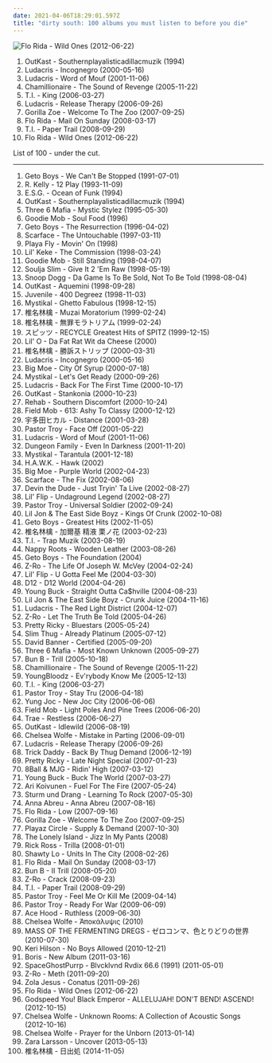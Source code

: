 ```yaml
---
date: 2021-04-06T18:29:01.597Z
title: "dirty south: 100 albums you must listen to before you die"
---
```

![Flo Rida - Wild Ones (2012-06-22)](http://coverartarchive.org/release/1e317a0c-43f5-4663-ad8b-56c25cd1ca61/4604196033-500.jpg "Flo Rida - Wild Ones (2012-06-22)")
<ol class="albums">
<li data-cover="http://coverartarchive.org/release/d6b3fc18-26e9-4e9b-92b8-5f557f8d3b4d/18894101764-500.jpg" data-tags="dirty south, hip hop" role="button">OutKast - Southernplayalisticadillacmuzik (1994)</li>
<li data-cover="http://coverartarchive.org/release/24a64ce9-3aa5-4be9-a98f-deaf501a0690/6677248625-500.jpg" data-tags="hip-hop, luda" role="button">Ludacris - Incognegro (2000-05-16)</li>
<li data-cover="https://img.discogs.com/5jTf-8OEzRSsC6WGLm_zCBMx8qE=/fit-in/600x694/filters:strip_icc():format(jpeg):mode_rgb():quality(90)/discogs-images/R-718204-1528140306-6220.jpeg.jpg" data-tags="rap, hip-hop, ludacris" role="button">Ludacris - Word of Mouf (2001-11-06)</li>
<li data-cover="https://img.discogs.com/d4JdIjxn4tzoy_fhSskFCOsmqj0=/fit-in/500x500/filters:strip_icc():format(jpeg):mode_rgb():quality(90)/discogs-images/R-570439-1132788126.jpeg.jpg" data-tags="dirty south, southern rap, chamillionaire, hip-hop, rap" role="button">Chamillionaire - The Sound of Revenge (2005-11-22)</li>
<li data-cover="http://coverartarchive.org/release/b8dd08ea-a934-4baa-9129-d4ec01f0b763/8871508950-500.jpg" data-tags="rap, hip-hop, hip hop, ti" role="button">T.I. - King (2006-03-27)</li>
<li data-cover="http://coverartarchive.org/release/588825e3-4757-4ccd-bc94-f2abb6fe7a63/5329625271-500.jpg" data-tags="dirty south, rap, ludacris" role="button">Ludacris - Release Therapy (2006-09-26)</li>
<li data-cover="http://coverartarchive.org/release/c9a2176b-940d-4ca8-a9a0-7f6c116106a8/23139714705-500.jpg" data-tags="dirty south, atlanta" role="button">Gorilla Zoe - Welcome To The Zoo (2007-09-25)</li>
<li data-cover="https://img.discogs.com/jh4t6fyePwK2DmFIMS79etQ-LdE=/fit-in/500x442/filters:strip_icc():format(jpeg):mode_rgb():quality(90)/discogs-images/R-1289687-1442838570-1540.jpeg.jpg" data-tags="rap, hip-hop" role="button">Flo Rida - Mail On Sunday (2008-03-17)</li>
<li data-cover="http://coverartarchive.org/release/62147d7a-6270-42a8-b92e-3580ff18685f/24502383678-500.jpg" data-tags="rap" role="button">T.I. - Paper Trail (2008-09-29)</li>
<li data-cover="http://coverartarchive.org/release/1e317a0c-43f5-4663-ad8b-56c25cd1ca61/4604196033-500.jpg" data-tags="pop, dance, hip-hop, hip hop" role="button">Flo Rida - Wild Ones (2012-06-22)</li>
</ol>
List of 100 - under the cut.
<!-- more -->

_________________

<ol class="albums">
<li data-cover="http://coverartarchive.org/release/cfd9ca32-2709-43bc-9cab-f4ebe02d284a/15950998521-500.jpg" data-tags="gangsta rap, southern rap" role="button">
Geto Boys - We Can't Be Stopped (1991-07-01)
</li>
<li data-cover="http://coverartarchive.org/release/0a22e40e-6c36-40c3-91fb-ea3186ae50a6/6637786971-500.jpg" data-tags="rnb, r.kelly" role="button">
R. Kelly - 12 Play (1993-11-09)
</li>
<li data-cover="http://coverartarchive.org/release/e05692d8-0be9-429c-83b6-52c7fa158562/9589084875-500.jpg" data-tags="rap, texas, h-town" role="button">
E.S.G. - Ocean of Funk (1994)
</li>
<li data-cover="http://coverartarchive.org/release/d6b3fc18-26e9-4e9b-92b8-5f557f8d3b4d/18894101764-500.jpg" data-tags="dirty south, hip hop" role="button">
OutKast - Southernplayalisticadillacmuzik (1994)
</li>
<li data-cover="http://coverartarchive.org/release/d57b5ef8-ca89-4ce3-b1f4-b4f531f9cfe4/18953650600-500.jpg" data-tags="horrorcore, gangsta rap, memphis rap" role="button">
Three 6 Mafia - Mystic Stylez (1995-05-30)
</li>
<li data-cover="https://img.discogs.com/l3S40wUUnsOyG_ka9tmC9m8OmIk=/fit-in/600x609/filters:strip_icc():format(jpeg):mode_rgb():quality(90)/discogs-images/R-221339-1371421141-9632.jpeg.jpg" data-tags="dirty south, 90s" role="button">
Goodie Mob - Soul Food (1996)
</li>
<li data-cover="http://coverartarchive.org/release/5a9d7648-edef-4bcc-8d58-83b284708840/15951010940-500.jpg" data-tags="gangsta rap, southern rap, rap-a-lot" role="button">
Geto Boys - The Resurrection (1996-04-02)
</li>
<li data-cover="http://coverartarchive.org/release/ceebcfcd-58be-4de6-abcf-444a071c0c88/14967990376-500.jpg" data-tags="dirty south, texas, south" role="button">
Scarface - The Untouchable (1997-03-11)
</li>
<li data-cover="https://img.discogs.com/RRSWBUXmc7dZZRRE80zkiahxpTs=/fit-in/600x603/filters:strip_icc():format(jpeg):mode_rgb():quality(90)/discogs-images/R-2655912-1362744697-4637.jpeg.jpg" data-tags="dirty south" role="button">
Playa Fly - Movin' On (1998)
</li>
<li data-cover="http://coverartarchive.org/release/8c330429-8e5a-4159-bce9-7f812f650c26/20488119636-500.jpg" data-tags="hip-hop, hip hop, rap, dirty south, texas, southern rap, south, houston" role="button">
Lil' Keke - The Commission (1998-03-24)
</li>
<li data-cover="http://coverartarchive.org/release/8e281dc3-dfb9-4468-8dd1-d7324a7bbb82/6434569595-500.jpg" data-tags="my collection great 150 albumz of rap" role="button">
Goodie Mob - Still Standing (1998-04-07)
</li>
<li data-cover="http://coverartarchive.org/release/bd1fcbd5-ec52-4c33-afac-246383aba952/25421208221-500.jpg" data-tags="dirty south, erick, that wuz up mqc" role="button">
Soulja Slim - Give It 2 'Em Raw (1998-05-19)
</li>
<li data-cover="http://coverartarchive.org/release/2ec884ec-d981-4a4c-bc3b-319b6b51bd14/5062349866-500.jpg" data-tags="hip-hop, rap, g-funk" role="button">
Snoop Dogg - Da Game Is To Be Sold, Not To Be Told (1998-08-04)
</li>
<li data-cover="http://coverartarchive.org/release/63f4592c-6f58-32bb-bd9f-a431dc14e04d/6640977411-500.jpg" data-tags="hip-hop" role="button">
OutKast - Aquemini (1998-09-28)
</li>
<li data-cover="http://coverartarchive.org/release/72b77feb-e8ff-4b77-9471-4fbce760b557/1328004910-500.jpg" data-tags="rap" role="button">
Juvenile - 400 Degreez (1998-11-03)
</li>
<li data-cover="http://coverartarchive.org/release/3025cb74-cc5b-4b3a-a538-17cfe4abac98/17202085163-500.jpg" data-tags="hip-hop, rap, new orleans, dirty south, louisiana" role="button">
Mystikal - Ghetto Fabulous (1998-12-15)
</li>
<li data-cover="https://via.placeholder.com/450" data-tags="japanese, ringo, j-pop" role="button">
椎名林檎 - Muzai Moratorium (1999-02-24)
</li>
<li data-cover="http://coverartarchive.org/release/5588dfca-c011-4f66-9899-dcaa5f4efed5/11441887072-500.jpg" data-tags="rock, j-pop, japanese, 90s" role="button">
椎名林檎 - 無罪モラトリアム (1999-02-24)
</li>
<li data-cover="https://via.placeholder.com/450" data-tags="j-pop, spitz" role="button">
スピッツ - RECYCLE Greatest Hits of SPITZ (1999-12-15)
</li>
<li data-cover="https://img.discogs.com/73zW21RUKHgNKtc0IfSSSbhZLmI=/fit-in/600x591/filters:strip_icc():format(jpeg):mode_rgb():quality(90)/discogs-images/R-749561-1495634164-1706.jpeg.jpg" data-tags="dirty south, southern rap, houston, southern hip-hop" role="button">
Lil' O - Da Fat Rat Wit da Cheese (2000)
</li>
<li data-cover="http://coverartarchive.org/release/62d3e37a-468f-445b-b053-af628f5a3965/18275995946-500.jpg" data-tags="j-rock, j-pop, rock, art pop" role="button">
椎名林檎 - 勝訴ストリップ (2000-03-31)
</li>
<li data-cover="http://coverartarchive.org/release/24a64ce9-3aa5-4be9-a98f-deaf501a0690/6677248625-500.jpg" data-tags="hip-hop, luda" role="button">
Ludacris - Incognegro (2000-05-16)
</li>
<li data-cover="http://coverartarchive.org/release/524ecc85-8159-4146-b0f4-f6eae140753a/13354455266-500.jpg" data-tags="hip-hop, hip hop, rap, dirty south, 00s, texas, southern rap, south, houston" role="button">
Big Moe - City Of Syrup (2000-07-18)
</li>
<li data-cover="http://coverartarchive.org/release/b9549bf8-9b8c-4f9c-bfe5-bcd1edc7af3b/8360884071-500.jpg" data-tags="rap" role="button">
Mystikal - Let's Get Ready (2000-09-26)
</li>
<li data-cover="http://coverartarchive.org/release/38f4062d-8162-4044-b4d2-645858b6cc56/2729959140-500.jpg" data-tags="rap" role="button">
Ludacris - Back For The First Time (2000-10-17)
</li>
<li data-cover="https://img.discogs.com/JCxzS2VxXpGs-JtZtLmtmeYg4-I=/fit-in/600x601/filters:strip_icc():format(jpeg):mode_rgb():quality(90)/discogs-images/R-13545257-1556249200-1771.png.jpg" data-tags="hip-hop" role="button">
OutKast - Stankonia (2000-10-23)
</li>
<li data-cover="http://coverartarchive.org/release/34fbe624-4464-4803-98e7-333c0609ae88/21854207831-500.jpg" data-tags="rehab" role="button">
Rehab - Southern Discomfort (2000-10-24)
</li>
<li data-cover="http://coverartarchive.org/release/caa139f8-1fca-4354-a889-303dd16062a8/16968436852-500.jpg" data-tags="rap, dirty south, ga music" role="button">
Field Mob - 613: Ashy To Classy (2000-12-12)
</li>
<li data-cover="https://via.placeholder.com/450" data-tags="j-pop" role="button">
宇多田ヒカル - Distance (2001-03-28)
</li>
<li data-cover="http://coverartarchive.org/release/c5767704-3284-4b79-b19b-ce5aed07841b/17269026966-500.jpg" data-tags="hip hop, rap, dirty south, southern rap, south" role="button">
Pastor Troy - Face Off (2001-05-22)
</li>
<li data-cover="https://img.discogs.com/5jTf-8OEzRSsC6WGLm_zCBMx8qE=/fit-in/600x694/filters:strip_icc():format(jpeg):mode_rgb():quality(90)/discogs-images/R-718204-1528140306-6220.jpeg.jpg" data-tags="rap, hip-hop, ludacris" role="button">
Ludacris - Word of Mouf (2001-11-06)
</li>
<li data-cover="http://coverartarchive.org/release/1af9e92f-420a-4e18-81e0-d1267636c583/4960185284-500.jpg" data-tags="dirty south" role="button">
Dungeon Family - Even In Darkness (2001-11-20)
</li>
<li data-cover="https://img.discogs.com/-GlGHwDhD3n076fNz1qp5grwYYs=/fit-in/600x600/filters:strip_icc():format(jpeg):mode_rgb():quality(90)/discogs-images/R-584038-1296469425.jpeg.jpg" data-tags="hip-hop, rap, dirty south, my shit, lydia lunch merkliste" role="button">
Mystikal - Tarantula (2001-12-18)
</li>
<li data-cover="http://coverartarchive.org/release/70f33ee7-e0f1-4868-a824-69f69b33725e/15154452947-500.jpg" data-tags="hip-hop, dirty south, southern rap, houston, h-town, unbekannt" role="button">
H.A.W.K. - Hawk (2002)
</li>
<li data-cover="http://coverartarchive.org/release/85be840c-3d05-49ae-9076-6d32a5ea47e2/15151186310-500.jpg" data-tags="rap, dirty south" role="button">
Big Moe - Purple World (2002-04-23)
</li>
<li data-cover="http://coverartarchive.org/release/428fb1d8-17ac-4b85-ae3f-3ef80b1b02bd/8484474679-500.jpg" data-tags="hiphop classic albums" role="button">
Scarface - The Fix (2002-08-06)
</li>
<li data-cover="http://coverartarchive.org/release/53db74eb-5290-43be-9f79-e256f386bcd6/19931695980-500.jpg" data-tags="rap" role="button">
Devin the Dude - Just Tryin' Ta Live (2002-08-27)
</li>
<li data-cover="http://coverartarchive.org/release/c78101f5-409e-456b-bf12-17fcd700f184/17174576437-500.jpg" data-tags="hip-hop, dirty south" role="button">
Lil' Flip - Undaground Legend (2002-08-27)
</li>
<li data-cover="http://coverartarchive.org/release/ef081c95-23fc-4f40-9c92-eec6ccd61148/17269005454-500.jpg" data-tags="dirty south, horrorcore, gucci mane, ga music, p troy" role="button">
Pastor Troy - Universal Soldier (2002-09-24)
</li>
<li data-cover="https://img.discogs.com/Sc8h4hNvvfIveS0Cyd3A7gKBmqY=/fit-in/466x462/filters:strip_icc():format(jpeg):mode_rgb():quality(90)/discogs-images/R-463334-1135168849.jpeg.jpg" data-tags="crunk" role="button">
Lil Jon & The East Side Boyz - Kings Of Crunk (2002-10-08)
</li>
<li data-cover="https://img.discogs.com/ZzFeIU7MFcwA91NuJsamflXWbIo=/fit-in/600x599/filters:strip_icc():format(jpeg):mode_rgb():quality(90)/discogs-images/R-2747354-1446282910-4934.jpeg.jpg" data-tags="gangsta rap, rap-a-lot" role="button">
Geto Boys - Greatest Hits (2002-11-05)
</li>
<li data-cover="http://coverartarchive.org/release/5383db3b-792a-48ba-8241-91cd0f7bc9bd/15507776758-500.jpg" data-tags="pop, female vocalists, chamber pop, japan, j-pop, art pop" role="button">
椎名林檎 - 加爾基 精液 栗ノ花 (2003-02-23)
</li>
<li data-cover="http://coverartarchive.org/release/caa92d69-7755-45d8-9ce2-ecdc867d8d36/5400706082-500.jpg" data-tags="rap" role="button">
T.I. - Trap Muzik (2003-08-19)
</li>
<li data-cover="http://coverartarchive.org/release/14d51fab-9905-4f8f-9d9b-b5b97e7a09e6/17703962452-500.jpg" data-tags="hhc 95-05 top 100" role="button">
Nappy Roots - Wooden Leather (2003-08-26)
</li>
<li data-cover="http://coverartarchive.org/release/36d8f6cd-6d7d-4ba6-802d-e2f2a303f25f/18235913836-500.jpg" data-tags="rap, gangsta rap, rap-a-lot" role="button">
Geto Boys - The Foundation (2004)
</li>
<li data-cover="https://img.discogs.com/r0I0Cgegj23aP09spXdsjWGHP6g=/fit-in/450x266/filters:strip_icc():format(jpeg):mode_rgb():quality(90)/discogs-images/R-4908645-1379122767-4410.jpeg.jpg" data-tags="hip-hop, rap, southern rap" role="button">
Z-Ro - The Life Of Joseph W. McVey (2004-02-24)
</li>
<li data-cover="https://img.discogs.com/R5XWy8u_wrIxvvjy2TXISJ4qKQE=/fit-in/600x597/filters:strip_icc():format(jpeg):mode_rgb():quality(90)/discogs-images/R-15863093-1599203524-7203.jpeg.jpg" data-tags="rap" role="button">
Lil' Flip - U Gotta Feel Me (2004-03-30)
</li>
<li data-cover="http://coverartarchive.org/release/5efe962f-5feb-4ffc-aab6-ec924b2455c6/5261434671-500.jpg" data-tags="horrorcore, hardcore hip hop, rap" role="button">
D12 - D12 World (2004-04-26)
</li>
<li data-cover="http://coverartarchive.org/release/cc3b53b7-1127-4c27-a975-6ebd5acc1b37/2573371062-500.jpg" data-tags="rap" role="button">
Young Buck - Straight Outta Ca$hville (2004-08-23)
</li>
<li data-cover="http://coverartarchive.org/release/19055abe-f9af-48d0-aac6-0867b2aa9e98/17397414526-500.jpg" data-tags="crunk" role="button">
Lil Jon & The East Side Boyz - Crunk Juice (2004-11-16)
</li>
<li data-cover="http://coverartarchive.org/release/53b2c4a2-8d26-40bc-aa1e-a2eecff58096/2733321240-500.jpg" data-tags="rap, ludacris, southern rap" role="button">
Ludacris - The Red Light District (2004-12-07)
</li>
<li data-cover="https://img.discogs.com/oT-hvimY3yip6umRddkKz5SPqHc=/fit-in/600x604/filters:strip_icc():format(jpeg):mode_rgb():quality(90)/discogs-images/R-1819621-1421457271-9387.jpeg.jpg" data-tags="dirty south, rap, southern rap" role="button">
Z-Ro - Let The Truth Be Told (2005-04-26)
</li>
<li data-cover="https://img.discogs.com/gIXtjbR21vw7USf9IkPTUgT5gA8=/fit-in/240x240/filters:strip_icc():format(jpeg):mode_rgb():quality(90)/discogs-images/R-2517709-1288363160.jpeg.jpg" data-tags="rnb, rap" role="button">
Pretty Ricky - Bluestars (2005-05-24)
</li>
<li data-cover="https://img.discogs.com/OMkDPTDIYnIfPtg7j1PpghjKmMs=/fit-in/178x178/filters:strip_icc():format(jpeg):mode_rgb():quality(90)/discogs-images/R-483035-1121397855.jpg.jpg" data-tags="hip-hop, dirty south rap" role="button">
Slim Thug - Already Platinum (2005-07-12)
</li>
<li data-cover="http://coverartarchive.org/release/669632a9-c190-4925-a6f3-b9b70b892601/15784652405-500.jpg" data-tags="rap" role="button">
David Banner - Certified (2005-09-20)
</li>
<li data-cover="http://coverartarchive.org/release/ddbf2b20-64b5-4ca3-b837-d8783e027880/24023733862-500.jpg" data-tags="rap" role="button">
Three 6 Mafia - Most Known Unknown (2005-09-27)
</li>
<li data-cover="https://img.discogs.com/fwbCVMqzdxV7XFfLG-D6P98hX4k=/fit-in/600x595/filters:strip_icc():format(jpeg):mode_rgb():quality(90)/discogs-images/R-638682-1599615606-8951.png.jpg" data-tags="southern rap, ugk, dirty south" role="button">
Bun B - Trill (2005-10-18)
</li>
<li data-cover="https://img.discogs.com/d4JdIjxn4tzoy_fhSskFCOsmqj0=/fit-in/500x500/filters:strip_icc():format(jpeg):mode_rgb():quality(90)/discogs-images/R-570439-1132788126.jpeg.jpg" data-tags="dirty south, southern rap, chamillionaire, hip-hop, rap" role="button">
Chamillionaire - The Sound of Revenge (2005-11-22)
</li>
<li data-cover="http://coverartarchive.org/release/2e3494e0-e152-411f-bf9e-756012605c9b/3984181583-500.jpg" data-tags="dirty south, clap" role="button">
YoungBloodz - Ev'rybody Know Me (2005-12-13)
</li>
<li data-cover="http://coverartarchive.org/release/b8dd08ea-a934-4baa-9129-d4ec01f0b763/8871508950-500.jpg" data-tags="rap, hip-hop, hip hop, ti" role="button">
T.I. - King (2006-03-27)
</li>
<li data-cover="https://img.discogs.com/QS7t3PVXZA-TEdyRctXPSU6vSs4=/fit-in/452x450/filters:strip_icc():format(jpeg):mode_rgb():quality(90)/discogs-images/R-3998598-1357418512-3490.jpeg.jpg" data-tags="hip hop, dirty south, southern rap, south, gucci mane" role="button">
Pastor Troy - Stay Tru (2006-04-18)
</li>
<li data-cover="http://coverartarchive.org/release/c5b7f2c3-80e8-4626-a340-23277e709ef9/9375717832-500.jpg" data-tags="crunk" role="button">
Yung Joc - New Joc City (2006-06-06)
</li>
<li data-cover="https://img.discogs.com/2R2AJgDvILtLX-Ksanh5teytD1c=/fit-in/600x596/filters:strip_icc():format(jpeg):mode_rgb():quality(90)/discogs-images/R-820612-1387313462-4311.jpeg.jpg" data-tags="hip-hop" role="button">
Field Mob - Light Poles And Pine Trees (2006-06-20)
</li>
<li data-cover="http://coverartarchive.org/release/da712a88-e821-4d28-a47e-094e954f1da5/21486989303-500.jpg" data-tags="hip-hop, dirty south" role="button">
Trae - Restless (2006-06-27)
</li>
<li data-cover="http://coverartarchive.org/release/3a589980-607d-466e-b17d-41778d5effc5/2693377789-500.jpg" data-tags="hip-hop" role="button">
OutKast - Idlewild (2006-08-19)
</li>
<li data-cover="http://coverartarchive.org/release/39435b39-2faa-4d28-b2df-f7885ceedecb/7152713003-500.jpg" data-tags="female vocalists" role="button">
Chelsea Wolfe - Mistake in Parting (2006-09-01)
</li>
<li data-cover="http://coverartarchive.org/release/588825e3-4757-4ccd-bc94-f2abb6fe7a63/5329625271-500.jpg" data-tags="dirty south, rap, ludacris" role="button">
Ludacris - Release Therapy (2006-09-26)
</li>
<li data-cover="https://img.discogs.com/E3rc3wH2gOXoB_Gw78wgx5mNbAo=/fit-in/600x589/filters:strip_icc():format(jpeg):mode_rgb():quality(90)/discogs-images/R-5208675-1565523325-7386.jpeg.jpg" data-tags="rap" role="button">
Trick Daddy - Back By Thug Demand (2006-12-19)
</li>
<li data-cover="https://img.discogs.com/-oH9r0aXPuq17kCyFhG80rDsv_Y=/fit-in/600x526/filters:strip_icc():format(jpeg):mode_rgb():quality(90)/discogs-images/R-1384076-1566684981-9622.jpeg.jpg" data-tags="rnb, rap" role="button">
Pretty Ricky - Late Night Special (2007-01-23)
</li>
<li data-cover="http://coverartarchive.org/release/06444b12-81a4-4495-8492-b14ff998422c/16745100744-500.jpg" data-tags="rap" role="button">
8Ball & MJG - Ridin' High (2007-03-12)
</li>
<li data-cover="https://img.discogs.com/hoGQksdzxO94an0rwcnKWXD5_5I=/fit-in/150x153/filters:strip_icc():format(jpeg):mode_rgb():quality(90)/discogs-images/R-1292576-1207014030.jpeg.jpg" data-tags="rap" role="button">
Young Buck - Buck The World (2007-03-27)
</li>
<li data-cover="http://coverartarchive.org/release/4bc3ef86-36dd-4546-96ff-c644156b7b67/5384639454-500.jpg" data-tags="finnish, power metal, tokio hotel" role="button">
Ari Koivunen - Fuel For The Fire (2007-05-24)
</li>
<li data-cover="https://img.discogs.com/xtw-OU2rHnQDBLOicHEMH4kRFNE=/fit-in/456x400/filters:strip_icc():format(jpeg):mode_rgb():quality(90)/discogs-images/R-2479045-1321193620.jpeg.jpg" data-tags="soundtrack, noise, pop, rock, 60s, 70s, 80s, dead, brutal, grindcore, emo, rap, experimental, noise rock, underground rap, lo-fi, world, techno, 90s, death, nigeria, composer, dirty south, screamo, political, comedy, chainsaw, finnish, cyberpunk, stoner, breakcore, garage, kids, male vocalists, dark ambient, 50s, 40s, videogame, j-rock, mexican, underground, propaganda, anarchy, grim, power metal, suicide, crime, chaos, melodic noise, porn, marijuana, penis, goregrind, fuck, gangsta, scat, conspiracy, noisecore, deathcore, symphonic black metal, nsbm, cocaine, childrens music, hell, jesus, violence, death row, aids, disease, sickness, murder, satan, disaster, bacteria, islam, misery, moses, columbia, tragic, illegal, suicidal black metal, depressive, child abuse, homicide, cult, erotic, zombie, desperate, one hit wonder" role="button">
Sturm und Drang - Learning To Rock (2007-05-30)
</li>
<li data-cover="http://coverartarchive.org/release/11d79e6c-e76c-4e77-82e7-22acd02f8c8a/5367819571-500.jpg" data-tags="pop, finnish, grim, nsbm" role="button">
Anna Abreu - Anna Abreu (2007-08-16)
</li>
<li data-cover="https://img.discogs.com/NMmUgdbPOMa9P-H06RGoPO8-QXk=/fit-in/600x450/filters:strip_icc():format(jpeg):mode_rgb():quality(90)/discogs-images/R-8706312-1467027857-2697.jpeg.jpg" data-tags="rap" role="button">
Flo Rida - Low (2007-09-16)
</li>
<li data-cover="http://coverartarchive.org/release/c9a2176b-940d-4ca8-a9a0-7f6c116106a8/23139714705-500.jpg" data-tags="dirty south, atlanta" role="button">
Gorilla Zoe - Welcome To The Zoo (2007-09-25)
</li>
<li data-cover="http://coverartarchive.org/release/bd10b986-eca8-40a9-8ded-dd7804d271fb/16785209828-500.jpg" data-tags="rap" role="button">
Playaz Circle - Supply & Demand (2007-10-30)
</li>
<li data-cover="https://img.discogs.com/VpJJpiVC1XHKuGTa6NUXkQ4VYrs=/fit-in/500x500/filters:strip_icc():format(jpeg):mode_rgb():quality(90)/discogs-images/R-1756424-1241347657.jpeg.jpg" data-tags="metal, female, rock, punk, dirty south, christian rock, hate, piece of shit, evil, hoe, rap metal, sucks, brutal death metal, no, shut up, shut the fuck up, loser, ponyrape, really really bad, gross, crap crap crap, total shit, douche, fuck you, tubgirl, i hate you, wristslitters, die, officially shallow, mallcore, murderer, fuck off, overrated crap, uncomfortable, fagcore, idiots, homophobe, dead dead dead, crimes against humanity, avoid, faggotcore, bitch cannot write her own music, whorecore, homophobic, mtv cocksuckers, ho, dirty bitch, dirty whore, little bitch, music for fags like realmonster, pure garbage, shit music, brains are between her legs not on her shoulders, pop slut, whore untalented, wigger, utter shit, fucking terrible, a placebo for coronary heart disease, black folk call them the devils, nambla approved, christopher walken eating escargot, reports of statutory rape are on the rise because of you, satirised by rowan atkinson at my barbecue luncheon, september 11 just wasnt enough for these people, not hip-hop, your music has been shredded for bedding, talentless hack, dumbass, psy-emo, sterile, get crunk, pedophile" role="button">
The Lonely Island - Jizz In My Pants (2008)
</li>
<li data-cover="http://coverartarchive.org/release/c9c75060-fc57-490d-9709-682412bd6a81/1431643782-500.jpg" data-tags="rap" role="button">
Rick Ross - Trilla (2008-01-01)
</li>
<li data-cover="http://coverartarchive.org/release/d8a4b962-2d19-47e9-af36-25b7f5ee92e5/20185128192-500.jpg" data-tags="lo" role="button">
Shawty Lo - Units In The City (2008-02-26)
</li>
<li data-cover="https://img.discogs.com/jh4t6fyePwK2DmFIMS79etQ-LdE=/fit-in/500x442/filters:strip_icc():format(jpeg):mode_rgb():quality(90)/discogs-images/R-1289687-1442838570-1540.jpeg.jpg" data-tags="rap, hip-hop" role="button">
Flo Rida - Mail On Sunday (2008-03-17)
</li>
<li data-cover="http://coverartarchive.org/release/7faad4bc-0b97-41c4-9afb-65c38cda9f15/9587449599-500.jpg" data-tags="rap, hip-hop" role="button">
Bun B - II Trill (2008-05-20)
</li>
<li data-cover="http://coverartarchive.org/release/d01820a8-f05b-407c-a0ab-e9fd9b45c823/17460592447-500.jpg" data-tags="dirty south, crack, zro" role="button">
Z-Ro - Crack (2008-09-23)
</li>
<li data-cover="http://coverartarchive.org/release/62147d7a-6270-42a8-b92e-3580ff18685f/24502383678-500.jpg" data-tags="rap" role="button">
T.I. - Paper Trail (2008-09-29)
</li>
<li data-cover="http://coverartarchive.org/release/e9803377-2162-42a4-812e-a994090509bf/27703818002-500.jpg" data-tags="hip hop, crunk, dirty south, christian, contemporary christian, contemporary christian music, bap, black, horrorcore, georgia, southern rap, sounds, south, troy, southern, batman, ccm, hip, hop, preacher, scripture, evangelism, african-american, zap, hop hop, minister, christian crunk, ministers, mangum, pastor troy, preachers, the south will rise again, missionary, boof, confederate, southern united states, boofer, mission field, kolob, auditory, scriptural, troy mangum, trip to kolob, hie to kolob, missionaries, boofed, hippety hop hop, people who use the bathroom occasionally, ordination of the ordinary, the south will rise" role="button">
Pastor Troy - Feel Me Or Kill Me (2009-04-14)
</li>
<li data-cover="http://coverartarchive.org/release/6bc15665-cead-4b38-bff5-5c83b1cf25be/18255639057-500.jpg" data-tags="crunk, dirty south" role="button">
Pastor Troy - Ready For War (2009-06-09)
</li>
<li data-cover="http://coverartarchive.org/release/6e74c38f-f790-4eea-9e09-a6460b4ee2c7/27198470032-500.jpg" data-tags="hip-hop, rap, dirty south, who the fuck gave this bitch a microphone" role="button">
Ace Hood - Ruthless (2009-06-30)
</li>
<li data-cover="http://coverartarchive.org/release/110df975-7bf4-4604-973c-8e3a31bc0efb/10988665831-500.jpg" data-tags="gothic rock" role="button">
Chelsea Wolfe - Ἀποκάλυψις (2010)
</li>
<li data-cover="https://img.discogs.com/5m9X-BuG9NQBvtyIuT_gl4zotkY=/fit-in/600x600/filters:strip_icc():format(jpeg):mode_rgb():quality(90)/discogs-images/R-15766318-1597407950-4490.jpeg.jpg" data-tags="post-hardcore" role="button">
MASS OF THE FERMENTING DREGS - ゼロコンマ、色とりどりの世界 (2010-07-30)
</li>
<li data-cover="http://coverartarchive.org/release/634b4f91-c75c-4dd4-a182-fe61d7287a84/13542819897-500.jpg" data-tags="rnb" role="button">
Keri Hilson - No Boys Allowed (2010-12-21)
</li>
<li data-cover="http://coverartarchive.org/release/8e517fea-8d7a-4056-a7c4-f32907f79943/5200892544-500.jpg" data-tags="j-pop" role="button">
Boris - New Album (2011-03-16)
</li>
<li data-cover="http://coverartarchive.org/release/a1f08458-2707-497b-aee0-9b5867646b5f/4840121509-500.jpg" data-tags="experimental, experimental hip hop, crunk, phonk" role="button">
SpaceGhostPurrp - Blvcklvnd Rvdix 66.6 (1991) (2011-05-01)
</li>
<li data-cover="http://coverartarchive.org/release/34ccbedb-6cfb-4498-99cd-62429a840720/1336570619-500.jpg" data-tags="hip hop" role="button">
Z-Ro - Meth (2011-09-20)
</li>
<li data-cover="http://coverartarchive.org/release/4b96bb65-9831-4c26-a3d1-0455a4fa4805/2292051184-500.jpg" data-tags="electronic, electronica, art pop" role="button">
Zola Jesus - Conatus (2011-09-26)
</li>
<li data-cover="http://coverartarchive.org/release/1e317a0c-43f5-4663-ad8b-56c25cd1ca61/4604196033-500.jpg" data-tags="pop, dance, hip-hop, hip hop" role="button">
Flo Rida - Wild Ones (2012-06-22)
</li>
<li data-cover="http://coverartarchive.org/release/7067908c-402e-4c17-99af-4c509b89d91c/25247846466-500.jpg" data-tags="post-rock, rock, drone" role="button">
Godspeed You! Black Emperor - ALLELUJAH! DON'T BEND! ASCEND! (2012-10-15)
</li>
<li data-cover="http://coverartarchive.org/release/8589ba2a-e62a-418d-a04d-1ee032197dd3/17775653396-500.jpg" data-tags="folk, andrew, ccm, donald trump, david orton" role="button">
Chelsea Wolfe - Unknown Rooms: A Collection of Acoustic Songs (2012-10-16)
</li>
<li data-cover="http://coverartarchive.org/release/fb8c39c5-4589-4954-be83-fd5feddc757c/7152701973-500.jpg" data-tags="noise, trance, classic rock, heavy metal, black metal, metalcore, metal, hip-hop, spanish, electronic, electronica, french, electropop, classical, female, hip hop, pop, rock, soul, japanese, 60s, 70s, 80s, british, brutal, grindcore, hardcore, revolution, swedish, emo, rap, ambient, female vocalists, offspring, dubstep, dance, dark, cheese, easy listening, hair metal, funk, new age, techno, house, acid jazz, schlager, canadian, viking metal, melodic death metal, voice, 90s, justin timberlake, russian, jpop, mashup, post, drone, african, radio, insane, skinhead, evanescence, gangsta rap, lady gaga, the offspring, excellent, crunk, dirty south, screamo, pink floyd, comedy, asian, japan, death metal, rnb, christian, christian rock, gothic metal, why, intelligent, west coast, brazilian, sex, nice, humour, psychedelic rock, korean, k-pop, breakcore" role="button">
Chelsea Wolfe - Prayer for the Unborn (2013-01-14)
</li>
<li data-cover="http://coverartarchive.org/release/abf8a774-f31b-463b-8579-cb5a553ad833/14524742257-500.jpg" data-tags="swedish" role="button">
Zara Larsson - Uncover (2013-05-13)
</li>
<li data-cover="http://coverartarchive.org/release/4762c848-342a-45a3-9dbe-67a1f8d72349/9432602164-500.jpg" data-tags="japanese, female vocalists, jpop, j-rock, j-pop, jrock, asian pop" role="button">
椎名林檎 - 日出処 (2014-11-05)
</li>
</ol>